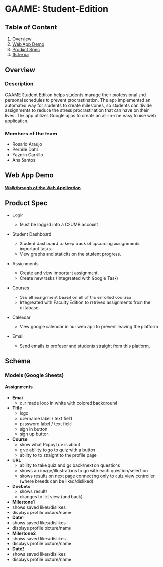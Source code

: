 # GAAME: Student-Edition 

## Table of Content
1. [Overview](#Overview)
2. [Web App Demo](#Web-App-Demo)
3. [Product Spec](#Product-Spec)
4. [Schema](#Schema)

## Overview
### Description
GAAME Student Edition helps students manage their professional and personal schedules to prevent procrastination. The app implemented an automated way for students to create milestones, so students can divide assignments to reduce the stress procrastination that can have on their lives. The app utilizes Google apps to create an all-in-one easy to use web application.

### Members of the team
- Rosario Araujo
- Pernille Dahl
- Yazmin Carrillo
- Ana Santos 

## Web App Demo
#### <a href="https://www.youtube.com/watch?v=4Xoq40Dio5o&feature=youtu.be"> Walkthrough of the Web Application  </a>

## Product Spec
* Login 
  - Must be logged into a CSUMB account 

* Student Dashboard 
  - Student dashboard to keep track of upcoming assignments, important tasks.
  - View graphs and staticits on the student progress. 

* Assignments 
  - Create and view important assignment. 
  - Create new tasks (Integreated with Google Task) 

* Courses 
  - See all assignment based on all of the enrolled courses
  - Integreated with Faculty Edition to retrived assignments from the database 

* Calendar 
  - View google calendar in our web app to prevent leaving the platform 

* Email 
  - Send emails to profesor and students straight from this platform. 

## Schema 
### Models (Google Sheets) 

#### Assignments 

* __Email__
   * our made logo in white with colored background
*  __Title__
   * logo
   * username label / text field
   * password label / text field
   * sign in button
   * sign up button
* __Course__
  * show what PuppyLuv is about
  * give ability to go to quiz with a button
  * ability to to straight to the profile page
* __URL__
  * ability to take quiz and go back/next on questions
  * shows an image/illustrations to go with each question/selection
  * shows results on next page connecting only to quiz view controller (where breeds can be liked/disliked)
* __DueDate__
  * shows results
  * changes to list view (and back)
*  __Milestone1__
  * shows saved likes/dislikes
  * displays profile picture/name
*  __Date1__
  * shows saved likes/dislikes
  * displays profile picture/name
*  __Milestone2__
  * shows saved likes/dislikes
  * displays profile picture/name
*  __Date2__
  * shows saved likes/dislikes
  * displays profile picture/name

